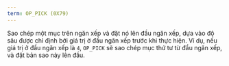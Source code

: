 ```yaml
---
term: OP_PICK (0X79)
---
```


Sao chép một mục trên ngăn xếp và đặt nó lên đầu ngăn xếp, dựa vào độ sâu được chỉ định bởi giá trị ở đầu ngăn xếp trước khi thực hiện. Ví dụ, nếu giá trị ở đầu ngăn xếp là `4`, `OP_PICK` sẽ sao chép mục thứ tư từ đầu ngăn xếp, và đặt bản sao này lên đầu.